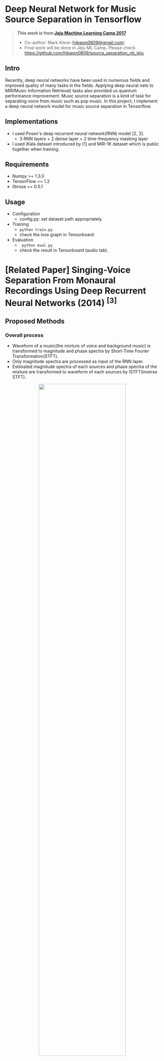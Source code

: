 # Deep Neural Network for Music Source Separation in Tensorflow

>__This work is from [Jeju Machine Learning Camp 2017](http://mlcampjeju.kakao.com)__
>* Co-author: Mark Kwon (hjkwon0609@gmail.com)
>* Final work will be done in Jeju ML Camp. Please check https://github.com/hjkwon0609/source_separation_ml_jeju

## Intro
Recently, deep neural networks have been used in numerous fields and improved quality of many tasks in the fields. 
Applying deep neural nets to MIR(Music Information Retrieval) tasks also provided us quantum performance improvement.
Music source separation is a kind of task for separating voice from music such as pop music.
In this project, I implement a deep neural network model for music source separation in Tensorflow.

## Implementations
* I used Posen's deep recurrent neural network(RNN) model [2, 3].
  * 3 RNN layers + 2 dense layer + 2 time-frequency masking layer
* I used iKala dataset introduced by [1] and MIR-1K dataset which is public together when training.

## Requirements
* Numpy >= 1.3.0
* TensorFlow == 1.2
* librosa == 0.5.1

## Usage
* Configuration
  * config.py: set dataset path appropriately.
* Training
  * ```python train.py```
  * check the loss graph in Tensorboard.
* Evaluation
  * ``` python eval.py```
  * check the result in Tensorboard (audio tab).

# \[Related Paper\] Singing-Voice Separation From Monaural Recordings Using Deep Recurrent Neural Networks (2014) <sup>\[3\]</sup>
## Proposed Methods
### Overall process
* Waveform of a music(the mixture of voice and background music) is transformed to magnitude and phase spectra by Short-Time Fourier Transformation(STFT).
* Only magnitude spectra are processed as input of the RNN layer.
* Estimated magnitude spectra of each sources and phase spectra of the mixture are transformed to waveform of each sources by ISTFT(inverse STFT).
<p align="center"><img src="https://raw.githubusercontent.com/andabi/music-source-separation/master/materials/posen/overall.png" width="75%"></p>

### Model
* RNN layers (3 layers)
* Dense layer
  * 1 for each source
* Time-frequency masking layer (normalization)
  * 1 for each source
  * no non-linearity
  * src1's magnitude + src2's magnitude = input's magnitude
<p align="center"><img src="https://raw.githubusercontent.com/andabi/music-source-separation/master/materials/posen/model.png" width="75%"></p>

### Loss
* Mean squared error(MSE) or KL divergence between estimated magnitude and ground true are used as the loss function.

<p align="center"><img src="https://raw.githubusercontent.com/andabi/music-source-separation/master/materials/posen/mse.png" height="30px"></p>

<p align="center"><img src="https://raw.githubusercontent.com/andabi/music-source-separation/master/materials/posen/kl.png" height="30px"></p>

* Further, to prevent different sources to get similar each other, 'discrimination' term is considered additionally.
  * The discrimination weight(r) should be carefully chosen because it causes ignoring the first term when training(large r (e.g. r >= 1) makes the result bad)
<p align="center"><img src="https://raw.githubusercontent.com/andabi/music-source-separation/master/materials/posen/disc_mse.png" height="30px"></p>

<p align="center"><img src="https://raw.githubusercontent.com/andabi/music-source-separation/master/materials/posen/disc_kl.png" height="30px"></p>


## Experiments
### Settings
* [MIR-1K dataset](https://sites.google.com/site/unvoicedsoundseparation/mir-1k) is used.
  * 1000 song clip with a sample rate of 16KHz, with duration from 4 to 13 secs.
  * extracted from 110 Karaoke songs performed by both male and female amateurs.
  * singing voice and background music in different channels.
* Data augmentation
  * circularly shift the singing voice and mix them with the background music.
* 1024 points STFT with 50% overlap (hop size=512 points)
* L-BFGS optimizer rather than gradient decent optimizers
* Concatenating neighboring 1 frame
  * To enrich context, previous and next frames are concatenated to current frame.
### Evaluation Metric
* [BSS-EVAL 3.0 metrics](https://hal.inria.fr/inria-00544230/document) are used.
* (__v'__ = estimated voice, __v__ = ground truth voice, __m__ = ground truth music, __x__ = the mixture)
  * Source to Distortion Ratio (SDR) or GSDR(length weighted)
    * SDR(__v__) = how similar __v'__ with __v__?
  * Source to Interferences Ratio (SIR) or GSIR(length weighted)
    * SIR(__v__) = how discriminative __v'__ with __m__?
  * Sources to Artifacts Ratio (SAR) or GSAR(length weighted)
  * NSDR(Normalized SDR) or GNSDR(length weighted)
    * SDR improvement between the estimated voice and the mixture.
    * SDR(__v'__, __v__) - SDR(__x__, __v__)
### Results
* The proposed neural network models achieve 2.30-2.48 dB GNSDR gain, 4.32-5.42 dB GSIR gain with similar GSAR performance, compared with conventional approaches. (quantum jump!!!)
<p align="center"><img src="https://raw.githubusercontent.com/andabi/music-source-separation/master/materials/posen/result3.png" width="50%"></p>

* Concatenating neighboring 1 frame provides better results.
We can make a assumption that more sufficient information than single frame provides more hint to the neural net.
<p align="center"><img src="https://raw.githubusercontent.com/andabi/music-source-separation/master/materials/posen/result1.png" width="50%"></p>

* The RNN-based models, in fact, do not make any plausible improvement comparing with DNN.
But discriminative training with carefully chosen weight(r) provides a bit better performance in the experiments.
<p align="center"><img src="https://raw.githubusercontent.com/andabi/music-source-separation/master/materials/posen/result2.png" width="50%"></p>

* A visualization of magnitude spectrogram (in log scale) for the mixture, voice, and background music.
<p align="center"><img src="https://raw.githubusercontent.com/andabi/music-source-separation/master/materials/posen/result4.png" width="100%"></p>

# \[Related Paper\] Music Signal Processing Using Vector Product Neural Networks (2017) <sup>\[1\]</sup>
## Approach
* Some transformation methods are applied to enrich the information for each frame
  * Instead of Posen's approach(simply concatenate previous-k and subsequent-k frames)
* Vector Product Neural Network(VPNN) proposed by [4] is used.
  * In VPNN, the input data, weights, and biases are all three-dimensional vectors
  * each elements(vectors) are operated by cross product of vectors.
<p align="center"><img src="https://raw.githubusercontent.com/andabi/music-source-separation/master/materials/zhe-cheng/vvpn.png" width="50%"></p>

### Context-windowed Transformation (WVPNN)
* previous, current, and subsequent frame as 3-dimensional vector
* take only second value(current frame) as output in 3-dimensional output vector
### Spectral-color Transformation (CVPNN)
* Transformation the magnitude to RGB colored value (3-dimensional vector)
  * x is the magnitude of each t-f unit,
  * n a scalar to bias the generation of RGB values.
    * empirically set n to 0.0938 in this work.
<p align="center"><img src="https://raw.githubusercontent.com/andabi/music-source-separation/master/materials/zhe-cheng/spectral_color_trans.png" width="50%"></p>

### Loss
* MSE loss is used like Posen's work.
## Experiments
### Settings
* [iKala dataset](http://mac.citi.sinica.edu.tw/ikala/) is used.
  * 252 30-second excerpts sampled from 206 iKala songs
* 63 training clips and 189 testing clips. 
* All clips are downsampled to 16000 Hz. 
* 1024-point window and a 256-point hop size.
* VPNN of 3-layers and 512 units each layer.
* time frequency masking applied.

### Evaluation Metric
[GNSDR, GSIR, GSAR](https://hal.inria.fr/inria-00544230/document) are used.
### Results
* CVPNN and WVPNN performs better than DNNs which have same size of weights.
<p align="center"><img src="https://raw.githubusercontent.com/andabi/music-source-separation/master/materials/zhe-cheng/result.png" width="75%"></p>

# References
1. Zhe-Cheng Fan, Tak-Shing T. Chan, Yi-Hsuan Yang, and Jyh-Shing R. Jang, "[Music Signal Processing Using Vector Product
Neural Networks](http://mac.citi.sinica.edu.tw/~yang/pub/fan17dlm.pdf)", Proc. of the First Int. Workshop on Deep Learning and Music joint with IJCNN, May, 2017
2. P.-S. Huang, M. Kim, M. Hasegawa-Johnson, P. Smaragdis, "[Joint Optimization of Masks and Deep Recurrent Neural Networks for Monaural Source Separation](http://paris.cs.illinois.edu/pubs/huang-ismir2014.pdf)", IEEE/ACM Transactions on Audio, Speech, and Language Processing, vol. 23, no. 12, pp. 2136–2147, Dec. 2015
3. P.-S. Huang, M. Kim, M. Hasegawa-Johnson, P. Smaragdis, "[Singing-Voice Separation From Monaural Recordings Using Deep Recurrent Neural Networks](https://posenhuang.github.io/papers/DRNN_ISMIR2014.pdf)" in International Society for Music Information Retrieval Conference (ISMIR) 2014.
4. Tohru Nitta, "[A backpropagation algorithm for neural networks based an 3D vector product. In Proc. IJCNN](https://staff.aist.go.jp/tohru-nitta/IJCNN93-VP.pdf)", Proc. of IJCAI, 2007.